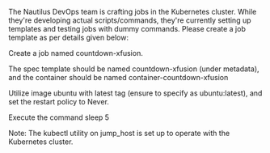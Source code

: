 The Nautilus DevOps team is crafting jobs in the Kubernetes cluster. While they're developing actual scripts/commands, they're currently setting up templates and testing jobs with dummy commands. Please create a job template as per details given below:


Create a job named countdown-xfusion.

The spec template should be named countdown-xfusion (under metadata), and the container should be named container-countdown-xfusion

Utilize image ubuntu with latest tag (ensure to specify as ubuntu:latest), and set the restart policy to Never.

Execute the command sleep 5

Note: The kubectl utility on jump_host is set up to operate with the Kubernetes cluster.
